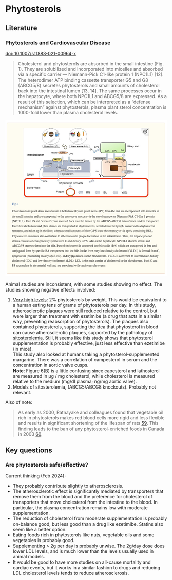 # Phytosterols

## Literature

### Phytosterols and Cardiovascular Disease
[doi: 10.1007/s11883-021-00964-x](https://www.ncbi.nlm.nih.gov/pmc/articles/PMC8410723/)

> Cholesterol and phytosterols are absorbed in the small intestine (Fig. 1). They are solubilized and incorporated into micelles and absorbed via a specific carrier — Niemann-Pick C1-like protein 1 (NPC1L1) [12]. The heterodimer ATP binding cassette transporter G5 and G8 (ABCG5/8) secretes phytosterols and small amounts of cholesterol back into the intestinal lumen [13, 14]. The same processes occur in the hepatocyte, where both NPC1L1 and ABCG5/8 are expressed. As a result of this selection, which can be interpreted as a “defense mechanism” against phytosterols, plasma plant sterol concentration is 1000-fold lower than plasma cholesterol levels.

<img src="./phytosterol-metabolism-Makhmudova-et-al.png" />

Animal studies are inconsistent, with some studies showing no effect.
The studies showing negative effects involved:
1. [Very high levels](https://www.sciencedirect.com/science/article/pii/S0735109708004579?via%3Dihub): 2% phytosterols by weight.
   This would be equivalent to a human eating tens of grams of phytosterols per day.
   In this study, atherosclerotic plaques were still reduced relative to the control, but were larger than treatment with ezetimibe (a drug that acts in a similar way, preventing reabsorption of phytosterols).
   The plaques also contained phytosterols, supporting the idea that phytosterol in blood can cause atherosclerotic plaques, supported by the pathology of [sitosterolemia](https://en.wikipedia.org/wiki/Sitosterolemia).
   Still, it seems like this study shows that phytosterol supplementation is probably effective, just less effective than ezetimibe (in mice).<br />
   This study also looked at humans taking a phytosterol-supplemented margarine.
   There was a correlation of campesterol in serum and the concentration in aortic valve cusps.<br />
   **Note**: Figure 6(B) is a little confusing since capesterol and lathosterol are measured in µg / mg cholesterol, while cholesterol is measured relative to the medium (mg/dl plasma; ng/mg aortic valve).
2. Models of sitosterolemia, (ABCG5/ABCG8 knockouts). Probably not relevant.

Also of note:
> As early as 2000, Ratnayake and colleagues found that vegetable oil rich in phytosterols makes red blood cells more rigid and less flexible and results in significant shortening of the lifespan of rats [59](https://pubmed.ncbi.nlm.nih.gov/10801914/). This finding leads to the ban of any phytosterol-enriched foods in Canada in 2003 [60](https://www.ncbi.nlm.nih.gov/pmc/articles/PMC2642922/).


## Key questions
### Are phytosterols safe/effective?

Current thinking (Feb 2024):
* They probably contribute slightly to atherosclerosis.
* The atherosclerotic effect is significantly mediated by transporters that remove them from the blood and the preference for cholesterol of transporters that move cholesterol from the intestine to the blood.
  In particular, the plasma concentration remains low with moderate supplementation.
* The reduction of cholesterol from moderate supplementation is probably on-balance good, but less good than a drug like ezetimibe.
  Statins also seem like a better option.
* Eating foods rich in phytosterols like nuts, vegetable oils and some vegetables is probably good.
* Supplementing > 2g per day is probably unwise.
  The 2g/day dose does lower LDL levels, and is much lower than the levels usually used in animal models.
* It would be good to have more studies on all-cause mortality and cardiac events, but it works in a similar fashion to drugs and reducing LDL cholesterol levels tends to reduce atherosclerosis.
